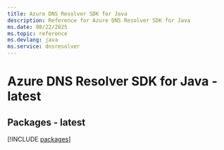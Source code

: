 ```yaml
---
title: Azure DNS Resolver SDK for Java
description: Reference for Azure DNS Resolver SDK for Java
ms.date: 08/22/2025
ms.topic: reference
ms.devlang: java
ms.service: dnsresolver
---
```

# Azure DNS Resolver SDK for Java - latest
## Packages - latest
[!INCLUDE [packages](dns-resolver-index.md)]